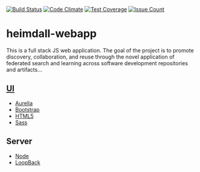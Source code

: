 [![Build Status](https://travis-ci.org/Project-Heimdall/heimdall-webapp.svg?branch=master)](https://travis-ci.org/Project-Heimdall/heimdall-webapp) [![Code Climate](https://codeclimate.com/github/Project-Heimdall/heimdall-webapp/badges/gpa.svg)](https://codeclimate.com/github/Project-Heimdall/heimdall-webapp) [![Test Coverage](https://codeclimate.com/github/Project-Heimdall/heimdall-webapp/badges/coverage.svg)](https://codeclimate.com/github/Project-Heimdall/heimdall-webapp/coverage) [![Issue Count](https://codeclimate.com/github/Project-Heimdall/heimdall-webapp/badges/issue_count.svg)](https://codeclimate.com/github/Project-Heimdall/heimdall-webapp)

# heimdall-webapp

This is a full stack JS web application.  The goal of the project is to promote discovery, collaboration, and reuse through the novel application of federated search and learning across software development repositories and artifacts...

## [UI](client)
- [Aurelia](http://www.aurelia.io)
- [Bootstrap](http://getbootstrap.com/)
- [HTML5](https://developer.mozilla.org/en-US/docs/Web/Guide/HTML/HTML5)
- [Sass](http://sass-lang.com/)

## Server
- [Node](http://www.nodejs.org)
- [LoopBack](http://loopback.io)
